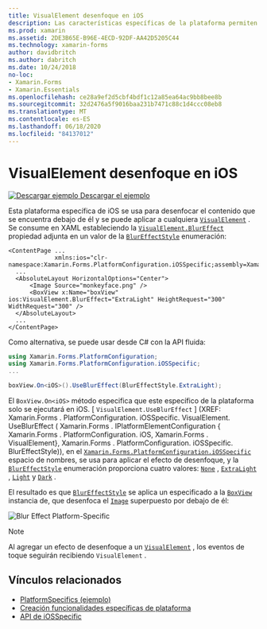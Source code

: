 ```yaml
---
title: VisualElement desenfoque en iOS
description: Las características específicas de la plataforma permiten consumir funcionalidad que solo está disponible en una plataforma específica, sin necesidad de implementar representadores o efectos personalizados. En este artículo se explica cómo consumir el específico de la plataforma iOS que aplica el desenfoque a un VisualElement.
ms.prod: xamarin
ms.assetid: 2DE3B65E-B96E-4ECD-92DF-AA42D5205C44
ms.technology: xamarin-forms
author: davidbritch
ms.author: dabritch
ms.date: 10/24/2018
no-loc:
- Xamarin.Forms
- Xamarin.Essentials
ms.openlocfilehash: ce28a9ef2d5cbf4bdf1c12a85ea64ac9bb8bee8b
ms.sourcegitcommit: 32d2476a5f9016baa231b7471c88c1d4ccc08eb8
ms.translationtype: MT
ms.contentlocale: es-ES
ms.lasthandoff: 06/18/2020
ms.locfileid: "84137012"
---
```

# <a name="visualelement-blur-on-ios"></a>VisualElement desenfoque en iOS

[![Descargar ejemplo](~/media/shared/download.png) Descargar el ejemplo](https://docs.microsoft.com/samples/xamarin/xamarin-forms-samples/userinterface-platformspecifics)

Esta plataforma específica de iOS se usa para desenfocar el contenido que se encuentra debajo de él y se puede aplicar a cualquiera [`VisualElement`](xref:Xamarin.Forms.VisualElement) . Se consume en XAML estableciendo la [`VisualElement.BlurEffect`](xref:Xamarin.Forms.PlatformConfiguration.iOSSpecific.VisualElement.BlurEffectProperty) propiedad adjunta en un valor de la [`BlurEffectStyle`](xref:Xamarin.Forms.PlatformConfiguration.iOSSpecific.BlurEffectStyle) enumeración:

```xaml
<ContentPage ...
             xmlns:ios="clr-namespace:Xamarin.Forms.PlatformConfiguration.iOSSpecific;assembly=Xamarin.Forms.Core">
  ...
  <AbsoluteLayout HorizontalOptions="Center">
      <Image Source="monkeyface.png" />
      <BoxView x:Name="boxView" ios:VisualElement.BlurEffect="ExtraLight" HeightRequest="300" WidthRequest="300" />
  </AbsoluteLayout>
  ...
</ContentPage>
```

Como alternativa, se puede usar desde C# con la API fluida:

```csharp
using Xamarin.Forms.PlatformConfiguration;
using Xamarin.Forms.PlatformConfiguration.iOSSpecific;
...

boxView.On<iOS>().UseBlurEffect(BlurEffectStyle.ExtraLight);
```

El `BoxView.On<iOS>` método especifica que este específico de la plataforma solo se ejecutará en iOS. [ `VisualElement.UseBlurEffect` ] (XREF: Xamarin.Forms . PlatformConfiguration. iOSSpecific. VisualElement. UseBlurEffect ( Xamarin.Forms . IPlatformElementConfiguration { Xamarin.Forms . PlatformConfiguration. iOS, Xamarin.Forms . VisualElement}, Xamarin.Forms . PlatformConfiguration. iOSSpecific. BlurEffectStyle)), en el [`Xamarin.Forms.PlatformConfiguration.iOSSpecific`](xref:Xamarin.Forms.PlatformConfiguration.iOSSpecific) espacio de nombres, se usa para aplicar el efecto de desenfoque, y la [`BlurEffectStyle`](xref:Xamarin.Forms.PlatformConfiguration.iOSSpecific.BlurEffectStyle) enumeración proporciona cuatro valores: [`None`](xref:Xamarin.Forms.PlatformConfiguration.iOSSpecific.BlurEffectStyle.None) , [`ExtraLight`](xref:Xamarin.Forms.PlatformConfiguration.iOSSpecific.BlurEffectStyle.ExtraLight) , [`Light`](xref:Xamarin.Forms.PlatformConfiguration.iOSSpecific.BlurEffectStyle.Light) y [`Dark`](xref:Xamarin.Forms.PlatformConfiguration.iOSSpecific.BlurEffectStyle.Dark) .

El resultado es que [`BlurEffectStyle`](xref:Xamarin.Forms.PlatformConfiguration.iOSSpecific.BlurEffectStyle) se aplica un especificado a la [`BoxView`](xref:Xamarin.Forms.BoxView) instancia de, que desenfoca el [`Image`](xref:Xamarin.Forms.Image) superpuesto por debajo de él:

![](applying-blur-images/blur-effect.png "Blur Effect Platform-Specific")

> [!NOTE]
> Al agregar un efecto de desenfoque a un [`VisualElement`](xref:Xamarin.Forms.VisualElement) , los eventos de toque seguirán recibiendo `VisualElement` .

## <a name="related-links"></a>Vínculos relacionados

- [PlatformSpecifics (ejemplo)](https://docs.microsoft.com/samples/xamarin/xamarin-forms-samples/userinterface-platformspecifics)
- [Creación funcionalidades específicas de plataforma](~/xamarin-forms/platform/platform-specifics/index.md#creating-platform-specifics)
- [API de iOSSpecific](xref:Xamarin.Forms.PlatformConfiguration.iOSSpecific)
